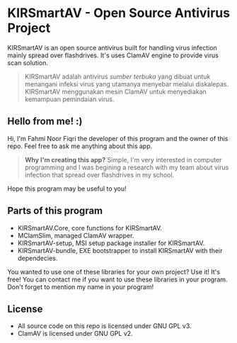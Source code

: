 # KIRSmartAV - Open Source Antivirus Project

KIRSmartAV is an open source antivirus built for handling virus infection mainly spread over flashdrives. It's uses ClamAV engine to provide virus scan solution.

> KIRSmartAV adalah antivirus *sumber terbuka* yang dibuat untuk menangani infeksi virus yang utamanya menyebar melalui diskalepas. KIRSmartAV menggunakan mesin ClamAV untuk menyediakan kemampuan pemindaian virus.

## Hello from me! :)
Hi, I'm Fahmi Noor Fiqri the developer of this program and the owner of this repo. Feel free to ask me anything about this app.

> **Why I'm creating this app?**
> Simple, I'm very interested in computer programming and I was begining a research with my team about virus infection that spread over flashdrives in my school.

Hope this program may be useful to you!

## Parts of this program
* KIRSmartAV.Core, core functions for KIRSmartAV.
* MClamSlim, managed ClamAV wrapper.
* KIRSmartAV-setup, MSI setup package installer for KIRSmartAV.
* KIRSmartAV-bundle, EXE bootstrapper to install KIRSmartAV with their dependecies.

You wanted to use one of these libraries for your own project? Use it! It's free! You can contact me if you want to use these libraries in your program. Don't forget to mention my name in your program!

## License
* All source code on this repo is licensed under GNU GPL v3.
* ClamAV is licensed under GNU GPL v2.